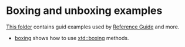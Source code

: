 # Boxing and unboxing examples

[This folder](.) contains guid examples used by [Reference Guide](https://gammasoft71.github.io/xtd/reference_guides/latest/) and more.

* [boxing](boxing/README.md) shows how to use [xtd::boxing](https://gammasoft71.github.io/xtd/reference_guides/latest/group__system.html#gac451ec4dea542f67e4fa51551fd2cef9) methods.
